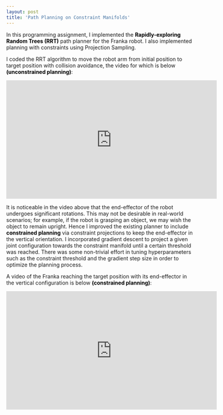 ```yaml
---
layout: post
title: 'Path Planning on Constraint Manifolds'
---
```


In this programming assignment, I implemented the <font color = "black"><b>Rapidly-exploring Random Trees (RRT)</b></font> path planner for the Franka robot. I also implemented planning with constraints using Projection Sampling.

I coded the RRT algorithm to move the robot arm from initial position to target position with collision avoidance, the video for which is below <font color = "black"><b>(unconstrained planning)</b></font>:
<iframe width="560" height="315" src="https://www.youtube.com/embed/n3T3_oE5H1s" frameborder="0" allow="accelerometer; autoplay; encrypted-media; gyroscope; picture-in-picture" allowfullscreen></iframe> 


It is noticeable in the video above that the end-effector of the robot undergoes significant rotations. This may not be desirable in real-world scenarios; for example, if the robot is grasping an object, we may wish the object to remain upright. Hence I improved the existing planner to include <font color = "black"><b>constrained planning</b></font> via constraint projections to keep the end-effector in the vertical orientation. I incorporated gradient descent to project a given joint configuration towards the constraint manifold until a certain threshold was reached. There was some non-trivial effort in tuning hyperparameters such as the constraint threshold and the gradient step size in order to optimize the planning process.

A video of the Franka reaching the target position with its end-effector in the vertical configuration is below <font color = "black"><b>(constrained planning)</b></font>:
<iframe width="560" height="315" src="https://www.youtube.com/embed/vSM379GZVJw" frameborder="0" allow="accelerometer; autoplay; encrypted-media; gyroscope; picture-in-picture" allowfullscreen></iframe>